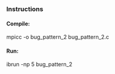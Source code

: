 ### Instructions

#### Compile:
mpicc -o bug_pattern_2 bug_pattern_2.c

#### Run:
ibrun -np 5 bug_pattern_2



